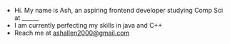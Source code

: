 - Hi. My name is Ash, an aspiring frontend developer studying Comp Sci at ______
- I am currently perfecting my skills in java and C++
- Reach me at ashallen2000@gmail.com

<!---
ashallen2000/ashallen2000 is a ✨ special ✨ repository because its `README.md` (this file) appears on your GitHub profile.
You can click the Preview link to take a look at your changes.
--->
